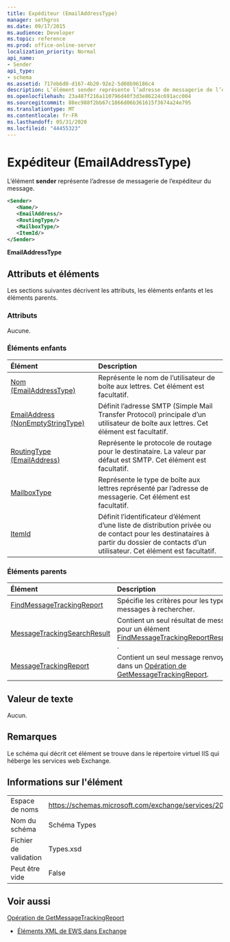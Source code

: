```yaml
---
title: Expéditeur (EmailAddressType)
manager: sethgros
ms.date: 09/17/2015
ms.audience: Developer
ms.topic: reference
ms.prod: office-online-server
localization_priority: Normal
api_name:
- Sender
api_type:
- schema
ms.assetid: 717eb6d0-d167-4b20-92e2-5d08b96186c4
description: L’élément sender représente l’adresse de messagerie de l’expéditeur du message.
ms.openlocfilehash: 23a487f216a110796d40f3d3e86224c691acc004
ms.sourcegitcommit: 88ec988f2bb67c1866d06b361615f3674a24e795
ms.translationtype: MT
ms.contentlocale: fr-FR
ms.lasthandoff: 05/31/2020
ms.locfileid: "44455323"
---
```

# <a name="sender-emailaddresstype"></a>Expéditeur (EmailAddressType)

L’élément **sender** représente l’adresse de messagerie de l’expéditeur du message. 
  
```XML
<Sender>
   <Name/>
   <EmailAddress/>
   <RoutingType/>
   <MailboxType/>
   <ItemId/>
</Sender>
```

 **EmailAddressType**
## <a name="attributes-and-elements"></a>Attributs et éléments

Les sections suivantes décrivent les attributs, les éléments enfants et les éléments parents.
  
### <a name="attributes"></a>Attributs

Aucune.
  
### <a name="child-elements"></a>Éléments enfants

|**Élément**|**Description**|
|:-----|:-----|
|[Nom (EmailAddressType)](name-emailaddresstype.md) <br/> |Représente le nom de l’utilisateur de boîte aux lettres. Cet élément est facultatif.  <br/> |
|[EmailAddress (NonEmptyStringType)](emailaddress-nonemptystringtype.md) <br/> |Définit l’adresse SMTP (Simple Mail Transfer Protocol) principale d’un utilisateur de boîte aux lettres. Cet élément est facultatif.  <br/> |
|[RoutingType (EmailAddress)](routingtype-emailaddress.md) <br/> |Représente le protocole de routage pour le destinataire. La valeur par défaut est SMTP. Cet élément est facultatif.  <br/> |
|[MailboxType](mailboxtype.md) <br/> |Représente le type de boîte aux lettres représenté par l’adresse de messagerie. Cet élément est facultatif.  <br/> |
|[ItemId](itemid.md) <br/> |Définit l’identificateur d’élément d’une liste de distribution privée ou de contact pour les destinataires à partir du dossier de contacts d’un utilisateur. Cet élément est facultatif.  <br/> |
   
### <a name="parent-elements"></a>Éléments parents

|**Élément**|**Description**|
|:-----|:-----|
|[FindMessageTrackingReport](findmessagetrackingreport.md) <br/> |Spécifie les critères pour les types de messages à rechercher.  <br/> |
|[MessageTrackingSearchResult](messagetrackingsearchresult.md) <br/> |Contient un seul résultat de message pour un élément [FindMessageTrackingReportResponse](findmessagetrackingreportresponse.md) .  <br/> |
|[MessageTrackingReport](messagetrackingreport.md) <br/> |Contient un seul message renvoyé dans un [Opération de GetMessageTrackingReport](getmessagetrackingreport-operation.md).  <br/> |
   
## <a name="text-value"></a>Valeur de texte

Aucun.
  
## <a name="remarks"></a>Remarques

Le schéma qui décrit cet élément se trouve dans le répertoire virtuel IIS qui héberge les services web Exchange.
  
## <a name="element-information"></a>Informations sur l'élément

|||
|:-----|:-----|
|Espace de noms  <br/> |https://schemas.microsoft.com/exchange/services/2006/types  <br/> |
|Nom du schéma  <br/> |Schéma Types  <br/> |
|Fichier de validation  <br/> |Types.xsd  <br/> |
|Peut être vide  <br/> |False  <br/> |
   
## <a name="see-also"></a>Voir aussi



[Opération de GetMessageTrackingReport](getmessagetrackingreport-operation.md)


- [Éléments XML de EWS dans Exchange](ews-xml-elements-in-exchange.md)

